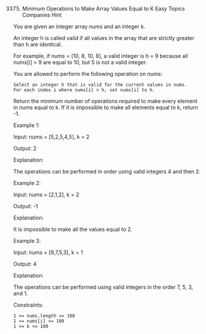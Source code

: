 3375. Minimum Operations to Make Array Values Equal to K
Easy
Topics
Companies
Hint

You are given an integer array nums and an integer k.

An integer h is called valid if all values in the array that are strictly greater than h are identical.

For example, if nums = [10, 8, 10, 8], a valid integer is h = 9 because all nums[i] > 9 are equal to 10, but 5 is not a valid integer.

You are allowed to perform the following operation on nums:

    Select an integer h that is valid for the current values in nums.
    For each index i where nums[i] > h, set nums[i] to h.

Return the minimum number of operations required to make every element in nums equal to k. If it is impossible to make all elements equal to k, return -1.

 

Example 1:

Input: nums = [5,2,5,4,5], k = 2

Output: 2

Explanation:

The operations can be performed in order using valid integers 4 and then 2.

Example 2:

Input: nums = [2,1,2], k = 2

Output: -1

Explanation:

It is impossible to make all the values equal to 2.

Example 3:

Input: nums = [9,7,5,3], k = 1

Output: 4

Explanation:

The operations can be performed using valid integers in the order 7, 5, 3, and 1.

 

Constraints:

    1 <= nums.length <= 100 
    1 <= nums[i] <= 100
    1 <= k <= 100

